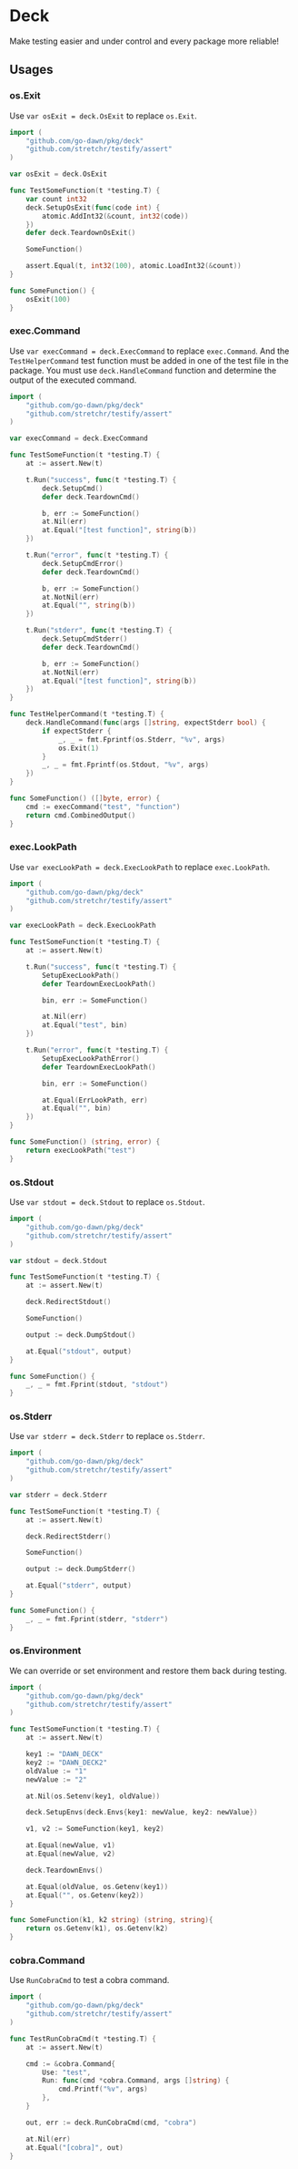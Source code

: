 # Deck
Make testing easier and under control and every package more reliable!

## Usages
### os.Exit
Use `var osExit = deck.OsExit` to replace `os.Exit`.

```go
import (
	"github.com/go-dawn/pkg/deck"
	"github.com/stretchr/testify/assert"
)

var osExit = deck.OsExit

func TestSomeFunction(t *testing.T) {
	var count int32
	deck.SetupOsExit(func(code int) {
		atomic.AddInt32(&count, int32(code))
	})
	defer deck.TeardownOsExit()

	SomeFunction()

	assert.Equal(t, int32(100), atomic.LoadInt32(&count))
}

func SomeFunction() {
	osExit(100)
}
```

### exec.Command
Use `var execCommand = deck.ExecCommand` to replace `exec.Command`. And the `TestHelperCommand` test function must be added in one of the test file in the package. You must use `deck.HandleCommand` function and determine the output of the executed command.

```go
import (
	"github.com/go-dawn/pkg/deck"
	"github.com/stretchr/testify/assert"
)

var execCommand = deck.ExecCommand

func TestSomeFunction(t *testing.T) {
	at := assert.New(t)

	t.Run("success", func(t *testing.T) {
		deck.SetupCmd()
		defer deck.TeardownCmd()

		b, err := SomeFunction()
		at.Nil(err)
		at.Equal("[test function]", string(b))
	})

	t.Run("error", func(t *testing.T) {
		deck.SetupCmdError()
		defer deck.TeardownCmd()

		b, err := SomeFunction()
		at.NotNil(err)
		at.Equal("", string(b))
	})

	t.Run("stderr", func(t *testing.T) {
		deck.SetupCmdStderr()
		defer deck.TeardownCmd()

		b, err := SomeFunction()
		at.NotNil(err)
		at.Equal("[test function]", string(b))
	})
}

func TestHelperCommand(t *testing.T) {
	deck.HandleCommand(func(args []string, expectStderr bool) {
		if expectStderr {
			_, _ = fmt.Fprintf(os.Stderr, "%v", args)
			os.Exit(1)
		}
		_, _ = fmt.Fprintf(os.Stdout, "%v", args)
	})
}

func SomeFunction() ([]byte, error) {
	cmd := execCommand("test", "function")
	return cmd.CombinedOutput()
}
```

### exec.LookPath
Use `var execLookPath = deck.ExecLookPath` to replace `exec.LookPath`.

```go
import (
	"github.com/go-dawn/pkg/deck"
	"github.com/stretchr/testify/assert"
)

var execLookPath = deck.ExecLookPath

func TestSomeFunction(t *testing.T) {
	at := assert.New(t)

	t.Run("success", func(t *testing.T) {
		SetupExecLookPath()
		defer TeardownExecLookPath()

		bin, err := SomeFunction()

		at.Nil(err)
		at.Equal("test", bin)
	})

	t.Run("error", func(t *testing.T) {
		SetupExecLookPathError()
		defer TeardownExecLookPath()

		bin, err := SomeFunction()

		at.Equal(ErrLookPath, err)
		at.Equal("", bin)
	})
}

func SomeFunction() (string, error) {
	return execLookPath("test")
}
```

### os.Stdout
Use `var stdout = deck.Stdout` to replace `os.Stdout`.

```go
import (
	"github.com/go-dawn/pkg/deck"
	"github.com/stretchr/testify/assert"
)

var stdout = deck.Stdout

func TestSomeFunction(t *testing.T) {
	at := assert.New(t)

	deck.RedirectStdout()

	SomeFunction()

	output := deck.DumpStdout()

	at.Equal("stdout", output)
}

func SomeFunction() {
	_, _ = fmt.Fprint(stdout, "stdout")
}
```

### os.Stderr
Use `var stderr = deck.Stderr` to replace `os.Stderr`.

```go
import (
	"github.com/go-dawn/pkg/deck"
	"github.com/stretchr/testify/assert"
)

var stderr = deck.Stderr

func TestSomeFunction(t *testing.T) {
	at := assert.New(t)

	deck.RedirectStderr()

	SomeFunction()

	output := deck.DumpStderr()

	at.Equal("stderr", output)
}

func SomeFunction() {
	_, _ = fmt.Fprint(stderr, "stderr")
}
```

### os.Environment
We can override or set environment and restore them back during testing.

```go
import (
	"github.com/go-dawn/pkg/deck"
	"github.com/stretchr/testify/assert"
)

func TestSomeFunction(t *testing.T) {
	at := assert.New(t)

	key1 := "DAWN_DECK"
	key2 := "DAWN_DECK2"
	oldValue := "1"
	newValue := "2"

	at.Nil(os.Setenv(key1, oldValue))

	deck.SetupEnvs(deck.Envs{key1: newValue, key2: newValue})

	v1, v2 := SomeFunction(key1, key2)

	at.Equal(newValue, v1)
	at.Equal(newValue, v2)

	deck.TeardownEnvs()

	at.Equal(oldValue, os.Getenv(key1))
	at.Equal("", os.Getenv(key2))
}

func SomeFunction(k1, k2 string) (string, string){
	return os.Getenv(k1), os.Getenv(k2)
}
```

### cobra.Command
Use `RunCobraCmd` to test a cobra command.

```go
import (
	"github.com/go-dawn/pkg/deck"
	"github.com/stretchr/testify/assert"
)

func TestRunCobraCmd(t *testing.T) {
	at := assert.New(t)

	cmd := &cobra.Command{
		Use: "test",
		Run: func(cmd *cobra.Command, args []string) {
			cmd.Printf("%v", args)
		},
	}

	out, err := deck.RunCobraCmd(cmd, "cobra")

	at.Nil(err)
	at.Equal("[cobra]", out)
}
```
